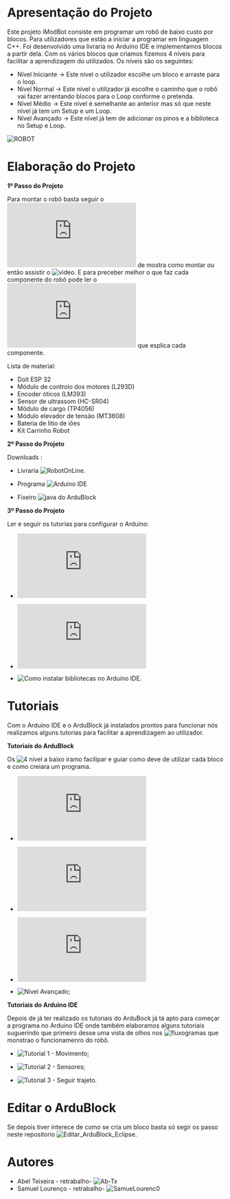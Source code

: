 
# Apresentação do Projeto 
Este projeto iModBot consiste em programar um robô de baixo custo por blocos. Para utilizadores que estão a iniciar a programar em linguagem C++.
Foi desenvolvido uma livraria no Arduíno IDE e implementamos blocos a partir dela. Com os vários blocos que criamos fizemos 4 níveis para facilitar a aprendizagem do utilizados. Os níveis são os seguintes:
 - Nível Iniciante -> Este nível o utilizador escolhe um bloco e arraste para o loop.
 - Nível Normal -> Este nível o utilizador já escolhe o caminho que o robô vai fazer arrentando blocos para o Loop conforme o pretenda.
 - Nível Médio -> Este nível é semelhante ao anterior mas só que neste nível já tem um Setup e um Loop.
 - Nível Avançado -> Este nível já tem de adicionar os pinos e a biblioteca no Setup e Loop.
    
![ROBOT](https://user-images.githubusercontent.com/61513539/82364254-f0e14d80-9a06-11ea-9d6f-fb408e07dd22.jpg)


# Elaboração do Projeto
**1º Passo do Projeto**

Para montar o robô basta seguir o ![documentos](https://github.com/ipleiria-robotics/iModBot/blob/master/3_Documentacao/4_Guia_de_montagem_offline.pdf) de mostra como montar ou então assistir o ![video](https://www.youtube.com/watch?v=i4wFh0GqzkM&feature=emb_logo). E para preceber melhor o que faz cada componente do robô pode ler o ![manuel tecnico](https://github.com/ipleiria-robotics/iModBot/blob/master/3_Documentacao/5_Manual_Tecnico_iModBot.pdf) que esplica cada componente. 

Lista de material:
 - Doit ESP 32
 - Módulo de controlo dos motores (L293D)
 - Encoder óticos (LM393)
 - Sensor de ultrassom (HC-SR04)
 - Módulo de cargo (TP4056)
 - Módulo elevador de tensão (MT3608)
 - Bateria de litio de iões  
 - Kit Carrinho Robot
 
 
**2º Passo do Projeto** 
 
 Downloads :
 
- Livraria  ![RobotOnLine.](https://github.com/ipleiria-robotics/iModBot/tree/master/4_Biblioteca)
            
- Programa ![Arduino IDE](https://www.arduino.cc/en/Main/Software)
           
- Fixeiro ![java do ArduBlock]()

**3º Passo do Projeto**

Ler e seguir os tutorias para configurar o Arduíno:
 - ![Configura Arduíno IDE para o ESP32;](https://github.com/ipleiria-robotics/iModBot/blob/master/3_Documentacao/1_Como_comunicar_com_o_ESP32.pdf)

 - ![Configurar ArduBlock no Arduíno IDE;](https://github.com/ipleiria-robotics/iModBot/blob/master/3_Documentacao/2_Como_instalar_ArduBlock_no_Arduino_IDE.pdf)

 - ![Como instalar bibliotecas no Arduíno IDE.](https://github.com/ipleiria-robotics/iModBot/blob/master/3_Documentacao/3_Como_instalar_bibliotecas_no_Arduino_IDE.pdfl)

# Tutoriais 

Com o Arduíno IDE e o ArduBlock já instalados prontos para funcionar nós realizamos alguns tutorias para facilitar a aprendizagem ao utilizador.

**Tutoriais do ArduBlock**

Os ![4 nível](https://github.com/ipleiria-robotics/iModBot/tree/master/1_Tutoriais/1_Tuturiais_para_ArduBlock) a baixo iramo facilipar e guiar como deve de utilizar cada bloco e como creiara um programa.

- ![Nivel Iniciante;](https://github.com/ipleiria-robotics/iModBot/blob/master/1_Tutoriais/1_Tuturiais_para_ArduBlock/Tutorial%201%20-%20Nivel%20iniciante/1.%20Nivel%20iniciante.pdf)

- ![Nivel Normal;](https://github.com/ipleiria-robotics/iModBot/blob/master/1_Tutoriais/1_Tuturiais_para_ArduBlock/Tutorial%202%20-%20N%C3%ADvel%20Normal/2.%20N%C3%ADvel%20Normal.pdf)

- ![Nivel Médio;](https://github.com/ipleiria-robotics/iModBot/blob/master/1_Tutoriais/1_Tuturiais_para_ArduBlock/Tutorial%203%20-%20N%C3%ADvel%20M%C3%A9dio/3.%20N%C3%ADvel%20M%C3%A9dio.pdf)

- ![Nivel Avançado;]()

**Tutoriais do Arduino IDE**

Depois de já ter realizado os tutoriais do ArduBock já tá apto para começar a programa no Arduino IDE onde também elaboramos alguns tutoriais suguerindo que primeiro desse uma vista de olhos nos ![fluxogramas](https://github.com/SamueLourenc0/Ardublock/tree/master/02_TUTORIALS/5.Tutoriais%20para%20Arduino%20IDE/Recursos%20usados%20para%20elabora%C3%A7%C3%A3o%20dos%20tutoriais) que monstrao o funcionamenro do robô. 

- ![Tutorial 1 - Movimento;](https://github.com/ipleiria-robotics/iModBot/tree/master/1_Tutoriais/2_Tutoriais_para_Arduino_IDE/Tutorial%201%20-%20Movimento)

- ![Tutorial 2 - Sensores;](https://github.com/ipleiria-robotics/iModBot/tree/master/1_Tutoriais/2_Tutoriais_para_Arduino_IDE/Tutorial%202%20-%20Sensores)

- ![Tutorial 3 - Seguir trajeto.](https://github.com/ipleiria-robotics/iModBot/tree/master/1_Tutoriais/2_Tutoriais_para_Arduino_IDE/Tutorial%203%20-%20Seguir%20trajeto)

# Editar o ArduBlock

Se depois tiver interece de como se cria um bloco basta só segir os passo neste repositorio ![Editar_ArduBlock_Eclipse.](https://github.com/SamueLourenc0/Editar_ArduBlock_Eclipse)

# Autores
 
 - Abel Teixeira   - retrabalho- ![Ab-Tx](https://github.com/Ab-Tx)
 - Samuel Lourenço - retrabalho- ![SamueLourenc0](https://github.com/SamueLourenc0)
